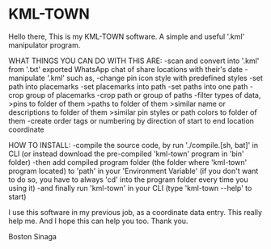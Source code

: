 # KML-TOWN

Hello there,
This is my KML-TOWN software.
A simple and useful '.kml' manipulator program.

WHAT THINGS YOU CAN DO WITH THIS ARE:
-scan and convert into '.kml' from '.txt' exported WhatsApp chat of share locations with their's date
-manipulate '.kml' such as,
  -change pin icon style with predefined styles
  -set path into placemarks
  -set placemarks into path
  -set paths into one path
  -crop group of placemarks
  -crop path or group of paths
  -filter types of data,
    >pins to folder of them
    >paths to folder of them
    >similar name or descriptions to folder of them
    >similar pin styles or path colors to folder of them
  -create order tags or numbering by direction of start to end location coordinate
  
HOW TO INSTALL:
-compile the source code, by run './compile.[sh, bat]' in CLI (or instead download the pre-compiled 'kml-town' program in 'bin' folder)
-then add compiled program folder (the folder where 'kml-town' program located) to 'path' in your 'Environment Variable'
 (if you don't want to do so, you have to always 'cd' into the program folder every time you using it)
-and finally run 'kml-town' in your CLI
 (type 'kml-town --help' to start)
  
I use this software in my previous job, as a coordinate data entry.
This really help me. And I hope this can help you too. Thank you.

Boston Sinaga

